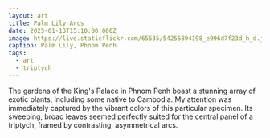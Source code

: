 ```yaml
---
layout: art
title: Palm Lily Arcs
date: 2025-01-13T15:10:00.000Z
image: https://live.staticflickr.com/65535/54255894198_e996d7f23d_h_d.jpg
caption: Palm Lily, Phnom Penh
tags:
  - art
  - triptych
---
```

The gardens of the King's Palace in Phnom Penh boast a stunning array of exotic plants, including some native to Cambodia. My attention was immediately captured by the vibrant colors of this particular specimen. Its sweeping, broad leaves seemed perfectly suited for the central panel of a triptych, framed by contrasting, asymmetrical arcs.
